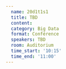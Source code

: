```yaml
---
  name: 20d1t1s1
  title: TBD
  content:
  category: Big Data
  format: Conférence
  speakers: TBD
  room: Auditorium
  time_start: '10:15'
  time_end: '11:00'
---
```

